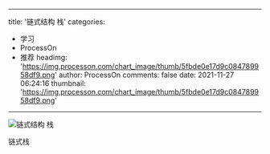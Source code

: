 
---
title: '链式结构 栈'
categories: 
 - 学习
 - ProcessOn
 - 推荐
headimg: 'https://img.processon.com/chart_image/thumb/5fbde0e17d9c084789958df9.png'
author: ProcessOn
comments: false
date: 2021-11-27 06:24:16
thumbnail: 'https://img.processon.com/chart_image/thumb/5fbde0e17d9c084789958df9.png'
---

<div>   
<img class="thumb" alt="链式结构  栈" src="https://img.processon.com/chart_image/thumb/5fbde0e17d9c084789958df9.png" referrerpolicy="no-referrer">
<p>链式栈</p>  
</div>
            
